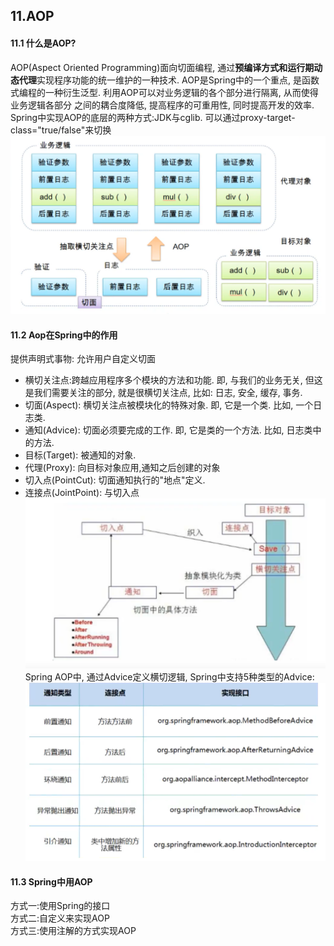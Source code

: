 ## 11.AOP
#### 11.1 什么是AOP?
AOP(Aspect Oriented Programming)面向切面编程, 通过**预编译方式和运行期动态代理**实现程序功能的统一维护的一种技术.
AOP是Spring中的一个重点, 是函数式编程的一种衍生泛型. 利用AOP可以对业务逻辑的各个部分进行隔离, 从而使得业务逻辑各部分
之间的耦合度降低, 提高程序的可重用性, 同时提高开发的效率.      
Spring中实现AOP的底层的两种方式:JDK与cglib. 可以通过proxy-target-class="true/false"来切换
![](./images/AOP1.png)  
#### 11.2 Aop在Spring中的作用
提供声明式事物: 允许用户自定义切面 
- 横切关注点:跨越应用程序多个模块的方法和功能. 即, 与我们的业务无关, 但这是我们需要关注的部分, 就是很横切关注点, 
比如: 日志, 安全, 缓存, 事务.
- 切面(Aspect): 横切关注点被模块化的特殊对象. 即, 它是一个类. 比如, 一个日志类.
- 通知(Advice): 切面必须要完成的工作. 即, 它是类的一个方法. 比如, 日志类中的方法.
- 目标(Target): 被通知的对象. 
- 代理(Proxy): 向目标对象应用,通知之后创建的对象
- 切入点(PointCut): 切面通知执行的"地点"定义.
- 连接点(JointPoint): 与切入点
![](./images/AOP2.png)  
Spring AOP中, 通过Advice定义横切逻辑, Spring中支持5种类型的Advice:  
![](./images/Aop3.png)

#### 11.3 Spring中用AOP
方式一:使用Spring的接口  
方式二:自定义来实现AOP  
方式三:使用注解的方式实现AOP



